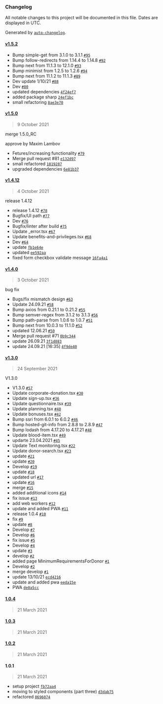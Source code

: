 ### Changelog

All notable changes to this project will be documented in this file. Dates are displayed in UTC.

Generated by [`auto-changelog`](https://github.com/CookPete/auto-changelog).

#### [v1.5.2](https://github.com/open-priorities/donor.md-frontend/compare/v1.5.0...v1.5.2)

- Bump simple-get from 3.1.0 to 3.1.1 [`#95`](https://github.com/open-priorities/donor.md-frontend/pull/95)
- Bump follow-redirects from 1.14.4 to 1.14.8 [`#92`](https://github.com/open-priorities/donor.md-frontend/pull/92)
- Bump next from 11.1.3 to 12.1.0 [`#93`](https://github.com/open-priorities/donor.md-frontend/pull/93)
- Bump minimist from 1.2.5 to 1.2.6 [`#94`](https://github.com/open-priorities/donor.md-frontend/pull/94)
- Bump next from 11.1.2 to 11.1.3 [`#89`](https://github.com/open-priorities/donor.md-frontend/pull/89)
- Dev update 1/10/21 [`#88`](https://github.com/open-priorities/donor.md-frontend/pull/88)
- Dev [`#80`](https://github.com/open-priorities/donor.md-frontend/pull/80)
- updated dependencies [`4f24ef7`](https://github.com/open-priorities/donor.md-frontend/commit/4f24ef7c3bb3f81d5ef9ad4376a2f25e7a0e9f04)
- added package sharp [`24ef1bc`](https://github.com/open-priorities/donor.md-frontend/commit/24ef1bc9cf7473ff5b2d14eaf3b18986f7badc86)
- small refactoring [`8ae3e70`](https://github.com/open-priorities/donor.md-frontend/commit/8ae3e70038ee744ee021ec9f022277ca29f4c0dd)

#### [v1.5.0](https://github.com/open-priorities/donor.md-frontend/compare/v1.4.12...v1.5.0)

> 9 October 2021

merge 1.5.0_RC

approve by Maxim Lambov

- Fetures/increasing functionality [`#79`](https://github.com/open-priorities/donor.md-frontend/pull/79)
- Merge pull request #81 [`e132d97`](https://github.com/open-priorities/donor.md-frontend/commit/e132d972a6a0112872554e030f92e1c983c4ed99)
- small refactored [`1819287`](https://github.com/open-priorities/donor.md-frontend/commit/181928786e37f0db406dde99ea90adef80f5f6f3)
- upgraded dependencies [`6e81b37`](https://github.com/open-priorities/donor.md-frontend/commit/6e81b37a36030c5d954fc6d0fac6b2db5526ebd8)

#### [v1.4.12](https://github.com/open-priorities/donor.md-frontend/compare/v1.4.0...v1.4.12)

> 4 October 2021

release 1.4.12

- release 1.4.12 [`#78`](https://github.com/open-priorities/donor.md-frontend/pull/78)
- Bugfix/UI path [`#77`](https://github.com/open-priorities/donor.md-frontend/pull/77)
- Dev [`#76`](https://github.com/open-priorities/donor.md-frontend/pull/76)
- Bugfix/linter after build [`#75`](https://github.com/open-priorities/donor.md-frontend/pull/75)
- Update _error.tsx [`#67`](https://github.com/open-priorities/donor.md-frontend/pull/67)
- Update benefits-and-privileges.tsx [`#68`](https://github.com/open-priorities/donor.md-frontend/pull/68)
- Dev [`#64`](https://github.com/open-priorities/donor.md-frontend/pull/64)
- update [`fb1e64e`](https://github.com/open-priorities/donor.md-frontend/commit/fb1e64e240287a2d94cc35246d525708d6273d68)
- updated [`ee592aa`](https://github.com/open-priorities/donor.md-frontend/commit/ee592aad30206bc2549f4139db7964478ebca6e6)
- fixed form checkbox validate message [`16fa4a1`](https://github.com/open-priorities/donor.md-frontend/commit/16fa4a19632e342908d449cbb9762e6c361c7e4b)

#### [v1.4.0](https://github.com/open-priorities/donor.md-frontend/compare/v1.3.0...v1.4.0)

> 3 October 2021

bug fix

- Bugs/fix mismatch design [`#63`](https://github.com/open-priorities/donor.md-frontend/pull/63)
- Update 24.09.21 [`#58`](https://github.com/open-priorities/donor.md-frontend/pull/58)
- Bump axios from 0.21.1 to 0.21.2 [`#55`](https://github.com/open-priorities/donor.md-frontend/pull/55)
- Bump semver-regex from 3.1.2 to 3.1.3 [`#56`](https://github.com/open-priorities/donor.md-frontend/pull/56)
- Bump path-parse from 1.0.6 to 1.0.7 [`#51`](https://github.com/open-priorities/donor.md-frontend/pull/51)
- Bump next from 10.0.3 to 11.1.0 [`#52`](https://github.com/open-priorities/donor.md-frontend/pull/52)
- updated 12.06.21 [`#50`](https://github.com/open-priorities/donor.md-frontend/pull/50)
- Merge pull request #71 [`0b9c344`](https://github.com/open-priorities/donor.md-frontend/commit/0b9c344e8aca2ca9d0f0da32b3018a8f16d296bb)
- update 26.09.21 [`3f1d883`](https://github.com/open-priorities/donor.md-frontend/commit/3f1d8838615f6e987b058d92fde9cdb537fd5fbc)
- update 24.09.21 [16:35] [`4f9de40`](https://github.com/open-priorities/donor.md-frontend/commit/4f9de40e4cab57ab9d7054c8408f17efe2d07d3d)

#### [v1.3.0](https://github.com/open-priorities/donor.md-frontend/compare/1.0.4...v1.3.0)

> 24 September 2021

V1.3.0

- V1.3.0 [`#57`](https://github.com/open-priorities/donor.md-frontend/pull/57)
- Update corporate-donation.tsx [`#30`](https://github.com/open-priorities/donor.md-frontend/pull/30)
- Update sign-up.tsx [`#36`](https://github.com/open-priorities/donor.md-frontend/pull/36)
- Update questionnaire.tsx [`#39`](https://github.com/open-priorities/donor.md-frontend/pull/39)
- Update planning.tsx [`#40`](https://github.com/open-priorities/donor.md-frontend/pull/40)
- Update bonuses.tsx [`#42`](https://github.com/open-priorities/donor.md-frontend/pull/42)
- Bump ssri from 6.0.1 to 6.0.2 [`#46`](https://github.com/open-priorities/donor.md-frontend/pull/46)
- Bump hosted-git-info from 2.8.8 to 2.8.9 [`#47`](https://github.com/open-priorities/donor.md-frontend/pull/47)
- Bump lodash from 4.17.20 to 4.17.21 [`#48`](https://github.com/open-priorities/donor.md-frontend/pull/48)
- Update blood-item.tsx [`#49`](https://github.com/open-priorities/donor.md-frontend/pull/49)
- updarte 23.04.2021 [`#45`](https://github.com/open-priorities/donor.md-frontend/pull/45)
- Update Text monitoring.tsx [`#22`](https://github.com/open-priorities/donor.md-frontend/pull/22)
- Update donor-search.tsx [`#23`](https://github.com/open-priorities/donor.md-frontend/pull/23)
- update [`#21`](https://github.com/open-priorities/donor.md-frontend/pull/21)
- update [`#20`](https://github.com/open-priorities/donor.md-frontend/pull/20)
- Develop [`#19`](https://github.com/open-priorities/donor.md-frontend/pull/19)
- update [`#18`](https://github.com/open-priorities/donor.md-frontend/pull/18)
- updated url [`#17`](https://github.com/open-priorities/donor.md-frontend/pull/17)
- update [`#16`](https://github.com/open-priorities/donor.md-frontend/pull/16)
- merge [`#15`](https://github.com/open-priorities/donor.md-frontend/pull/15)
- added additional icons [`#14`](https://github.com/open-priorities/donor.md-frontend/pull/14)
- fix issue [`#13`](https://github.com/open-priorities/donor.md-frontend/pull/13)
- add web workers [`#12`](https://github.com/open-priorities/donor.md-frontend/pull/12)
- update and added PWA [`#11`](https://github.com/open-priorities/donor.md-frontend/pull/11)
- release 1.0.4 [`#10`](https://github.com/open-priorities/donor.md-frontend/pull/10)
- fix  [`#9`](https://github.com/open-priorities/donor.md-frontend/pull/9)
- update [`#8`](https://github.com/open-priorities/donor.md-frontend/pull/8)
- Develop [`#7`](https://github.com/open-priorities/donor.md-frontend/pull/7)
- Develop [`#6`](https://github.com/open-priorities/donor.md-frontend/pull/6)
- fix issue [`#5`](https://github.com/open-priorities/donor.md-frontend/pull/5)
- Develop [`#4`](https://github.com/open-priorities/donor.md-frontend/pull/4)
- update [`#3`](https://github.com/open-priorities/donor.md-frontend/pull/3)
- develop [`#2`](https://github.com/open-priorities/donor.md-frontend/pull/2)
- added page MinimumRequirementsForDonor [`#1`](https://github.com/open-priorities/donor.md-frontend/pull/1)
- Develop [`#2`](https://github.com/open-priorities/donor.md-frontend/pull/2)
- merge develop [`#1`](https://github.com/open-priorities/donor.md-frontend/pull/1)
- update 13/10/21 [`ecd4216`](https://github.com/open-priorities/donor.md-frontend/commit/ecd421662f0f82e71c47131b7a7e929c47808022)
- update and added pwa [`eeda15e`](https://github.com/open-priorities/donor.md-frontend/commit/eeda15e0a2fda13eda060583ed1a062d231659ce)
- PWA [`de0a5cc`](https://github.com/open-priorities/donor.md-frontend/commit/de0a5cc2534b225dbcb65676f8498fa54a67b7b4)

#### [1.0.4](https://github.com/open-priorities/donor.md-frontend/compare/1.0.3...1.0.4)

> 21 March 2021

#### [1.0.3](https://github.com/open-priorities/donor.md-frontend/compare/1.0.2...1.0.3)

> 21 March 2021

#### [1.0.2](https://github.com/open-priorities/donor.md-frontend/compare/1.0.1...1.0.2)

> 21 March 2021

#### 1.0.1

> 21 March 2021

- setup project [`fb72aa4`](https://github.com/open-priorities/donor.md-frontend/commit/fb72aa46b0ee6a2ed3944fa06606cf7b08c0b6ff)
- moving to styled components (part three) [`d3dab75`](https://github.com/open-priorities/donor.md-frontend/commit/d3dab759cc5f092b87abd1bce37f126cfb664236)
- refactored [`0696074`](https://github.com/open-priorities/donor.md-frontend/commit/06960743c09eef2d1d4b74d18aaa462b58908570)

